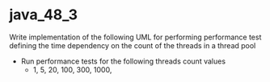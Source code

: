 # java_48_3
Write implementation of the following UML for performing performance test defining the time dependency on the count of the threads in a thread pool
- Run performance tests for the following threads count values
   - 1, 5, 20, 100, 300, 1000, <number of the groups>
